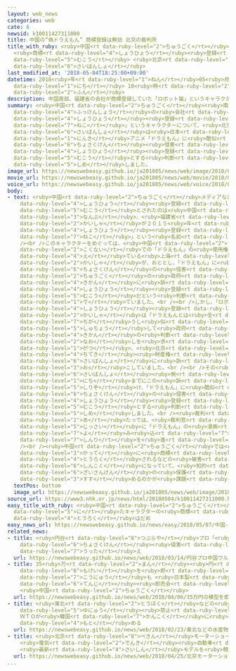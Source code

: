 ```yaml
---
layout: web_news
categories: web
cate: 6
newsid: k10011427311000
title: 中国の“偽ドラえもん” 商標登録は無効 北京の裁判所
title_with_ruby: <ruby>中国<rt data-ruby-level="2">ちゅうごく</rt></ruby>の“<ruby>偽<rt data-ruby-level="7">にせ</rt></ruby>ドラえもん”
  <ruby>商標<rt data-ruby-level="4">しょうひょう</rt></ruby><ruby>登録<rt data-ruby-level="4">とうろく</rt></ruby>は<ruby>無効<rt
  data-ruby-level="5">むこう</rt></ruby> <ruby>北京<rt data-ruby-level="8">ぺきん</rt></ruby>の<ruby>裁判所<rt
  data-ruby-level="6">さいばんしょ</rt></ruby>
last_modified_at: '2018-05-04T18:25:00+09:00'
datetime: 2018<ruby>年<rt data-ruby-level="1">ねん</rt></ruby>05<ruby>月<rt data-ruby-level="1">がつ</rt></ruby>04<ruby>日<rt
  data-ruby-level="1">にち</rt></ruby> 18<ruby>時<rt data-ruby-level="2">じ</rt></ruby>25<ruby>分<rt
  data-ruby-level="2">ふん</rt></ruby>
description: 中国南部、福建省の会社が商標登録していた「ロボット猫」というキャラクターについて、北京の裁判所は日本の人気アニメ「ドラえもん」に酷似していて著作権侵害にあたるとして商標登録を無効とする判断を示しました。
summary: <ruby>中国<rt data-ruby-level="2">ちゅうごく</rt></ruby><ruby>南部<rt data-ruby-level="3">なんぶ</rt></ruby>、<ruby>福建省<rt
  data-ruby-level="4">ふっけんしょう</rt></ruby>の<ruby>会社<rt data-ruby-level="2">かいしゃ</rt></ruby>が<ruby>商標<rt
  data-ruby-level="4">しょうひょう</rt></ruby><ruby>登録<rt data-ruby-level="4">とうろく</rt></ruby>していた「ロボット<ruby>猫<rt
  data-ruby-level="7">ねこ</rt></ruby>」というキャラクターについて、<ruby>北京<rt data-ruby-level="8">ぺきん</rt></ruby>の<ruby>裁判所<rt
  data-ruby-level="6">さいばんしょ</rt></ruby>は<ruby>日本<rt data-ruby-level="1">にっぽん</rt></ruby>の<ruby>人気<rt
  data-ruby-level="1">にんき</rt></ruby>アニメ「ドラえもん」に<ruby>酷似<rt data-ruby-level="7">こくじ</rt></ruby>していて<ruby>著作権<rt
  data-ruby-level="6">ちょさくけん</rt></ruby><ruby>侵害<rt data-ruby-level="7">しんがい</rt></ruby>にあたるとして<ruby>商標<rt
  data-ruby-level="4">しょうひょう</rt></ruby><ruby>登録<rt data-ruby-level="4">とうろく</rt></ruby>を<ruby>無効<rt
  data-ruby-level="5">むこう</rt></ruby>とする<ruby>判断<rt data-ruby-level="5">はんだん</rt></ruby>を<ruby>示<rt
  data-ruby-level="5">しめ</rt></ruby>しました。
image_url: https://newswebeasy.github.io/ja201805/news/web/image/2018/05/04/K10011427311_1805041838_1805041840_01_02.jpg
movie_url: https://newswebeasy.github.io/ja201805/news/web/movie/2018/05/04/k10011427311_201805041937_201805041938.mp4
voice_url: https://newswebeasy.github.io/ja201805/news/web/voice/2018/05/04/k10011427311_201805041937_201805041938.mp3
body:
- text: <ruby>中国<rt data-ruby-level="2">ちゅうごく</rt></ruby>メディアなどによりますと、<ruby>商標<rt
    data-ruby-level="4">しょうひょう</rt></ruby><ruby>登録<rt data-ruby-level="4">とうろく</rt></ruby>が<ruby>無効<rt
    data-ruby-level="5">むこう</rt></ruby>とされたのは<ruby>中国<rt data-ruby-level="2">ちゅうごく</rt></ruby><ruby>南部<rt
    data-ruby-level="3">なんぶ</rt></ruby>、<ruby>福建省<rt data-ruby-level="4">ふっけんしょう</rt></ruby>の<ruby>会社<rt
    data-ruby-level="2">かいしゃ</rt></ruby>が２０１５<ruby>年<rt data-ruby-level="1">ねん</rt></ruby>に<ruby>商標<rt
    data-ruby-level="4">しょうひょう</rt></ruby><ruby>登録<rt data-ruby-level="4">とうろく</rt></ruby>していた「ロボット<ruby>猫<rt
    data-ruby-level="7">ねこ</rt></ruby>」という<ruby>名前<rt data-ruby-level="2">なまえ</rt></ruby>のキャラクターです。<br
    /><br />このキャラクターをめぐっては、<ruby>中国<rt data-ruby-level="2">ちゅうごく</rt></ruby><ruby>国内<rt
    data-ruby-level="2">こくない</rt></ruby>での「ドラえもん」の<ruby>使用権<rt data-ruby-level="6">しようけん</rt></ruby>を<ruby>得<rt
    data-ruby-level="4">え</rt></ruby>ている<ruby>上海<rt data-ruby-level="8">しゃんはい</rt></ruby>の<ruby>会社<rt
    data-ruby-level="2">かいしゃ</rt></ruby>が、おととし、「ドラえもん」に<ruby>酷似<rt data-ruby-level="7">こくじ</rt></ruby>しており<ruby>著作権<rt
    data-ruby-level="6">ちょさくけん</rt></ruby>の<ruby>侵害<rt data-ruby-level="7">しんがい</rt></ruby>にあたるとして<ruby>中国<rt
    data-ruby-level="2">ちゅうごく</rt></ruby>の<ruby>政府<rt data-ruby-level="5">せいふ</rt></ruby><ruby>機関<rt
    data-ruby-level="4">きかん</rt></ruby>に<ruby>訴<rt data-ruby-level="7">うった</rt></ruby>え、<ruby>商標<rt
    data-ruby-level="4">しょうひょう</rt></ruby><ruby>登録<rt data-ruby-level="4">とうろく</rt></ruby>は<ruby>無効<rt
    data-ruby-level="5">むこう</rt></ruby>だという<ruby>判断<rt data-ruby-level="5">はんだん</rt></ruby>が<ruby>出<rt
    data-ruby-level="1">で</rt></ruby>ていました。<br /><br />しかし、「ロボット<ruby>猫<rt data-ruby-level="7">ねこ</rt></ruby>」を<ruby>商標<rt
    data-ruby-level="4">しょうひょう</rt></ruby><ruby>登録<rt data-ruby-level="4">とうろく</rt></ruby>した<ruby>会社<rt
    data-ruby-level="2">かいしゃ</rt></ruby>は「ドラえもんとは<ruby>全<rt data-ruby-level="3">まった</rt></ruby>く<ruby>違<rt
    data-ruby-level="7">ちが</rt></ruby>うし<ruby>似<rt data-ruby-level="5">に</rt></ruby>ていない」などと<ruby>主張<rt
    data-ruby-level="5">しゅちょう</rt></ruby>して<ruby>政府<rt data-ruby-level="5">せいふ</rt></ruby><ruby>機関<rt
    data-ruby-level="4">きかん</rt></ruby>の<ruby>判断<rt data-ruby-level="5">はんだん</rt></ruby>のやり<ruby>直<rt
    data-ruby-level="2">なお</rt></ruby>しを<ruby>求<rt data-ruby-level="4">もと</rt></ruby>めてことし１<ruby>月<rt
    data-ruby-level="1">がつ</rt></ruby>、<ruby>北京<rt data-ruby-level="8">ぺきん</rt></ruby>の<ruby>知的<rt
    data-ruby-level="4">ちてき</rt></ruby><ruby>財産権<rt data-ruby-level="6">ざいさんけん</rt></ruby><ruby>裁判所<rt
    data-ruby-level="6">さいばんしょ</rt></ruby>に<ruby>訴<rt data-ruby-level="7">うった</rt></ruby>えを<ruby>起<rt
    data-ruby-level="3">お</rt></ruby>こしていました。<br /><br />その<ruby>結果<rt data-ruby-level="4">けっか</rt></ruby>、<ruby>裁判所<rt
    data-ruby-level="6">さいばんしょ</rt></ruby><ruby>側<rt data-ruby-level="4">がわ</rt></ruby>は４<ruby>日<rt
    data-ruby-level="1">にち</rt></ruby>までにこの<ruby>訴<rt data-ruby-level="7">うった</rt></ruby>えを<ruby>退<rt
    data-ruby-level="5">しりぞ</rt></ruby>け、「ドラえもん」に<ruby>酷似<rt data-ruby-level="7">こくじ</rt></ruby>していて<ruby>著作権<rt
    data-ruby-level="6">ちょさくけん</rt></ruby>の<ruby>侵害<rt data-ruby-level="7">しんがい</rt></ruby>にあたるとして<ruby>商標<rt
    data-ruby-level="4">しょうひょう</rt></ruby><ruby>登録<rt data-ruby-level="4">とうろく</rt></ruby>は<ruby>無効<rt
    data-ruby-level="5">むこう</rt></ruby>とする<ruby>判断<rt data-ruby-level="5">はんだん</rt></ruby>を<ruby>示<rt
    data-ruby-level="5">しめ</rt></ruby>しました。<br /><ruby>裁判<rt data-ruby-level="6">さいばん</rt></ruby>に<ruby>当<rt
    data-ruby-level="2">あ</rt></ruby>たっては、<ruby>裁判官<rt data-ruby-level="6">さいばんかん</rt></ruby>が<ruby>実際<rt
    data-ruby-level="5">じっさい</rt></ruby>に「ドラえもん」の<ruby>漫画<rt data-ruby-level="7">まんが</rt></ruby>を<ruby>読<rt
    data-ruby-level="7">よ</rt></ruby>み<ruby>込<rt data-ruby-level="7">こ</rt></ruby>むなどして<ruby>審理<rt
    data-ruby-level="7">しんり</rt></ruby>を<ruby>進<rt data-ruby-level="3">すす</rt></ruby>めたということです。<br
    /><br /><ruby>中国<rt data-ruby-level="2">ちゅうごく</rt></ruby>では<ruby>日本<rt data-ruby-level="1">にっぽん</rt></ruby>のブランドが<ruby>勝手<rt
    data-ruby-level="3">かって</rt></ruby>に<ruby>商標<rt data-ruby-level="4">しょうひょう</rt></ruby><ruby>登録<rt
    data-ruby-level="4">とうろく</rt></ruby>されるなどの<ruby>被害<rt data-ruby-level="7">ひがい</rt></ruby>が<ruby>深刻<rt
    data-ruby-level="6">しんこく</rt></ruby>になっていて、<ruby>知的<rt data-ruby-level="4">ちてき</rt></ruby><ruby>財産権<rt
    data-ruby-level="6">ざいさんけん</rt></ruby>の<ruby>保護<rt data-ruby-level="5">ほご</rt></ruby>をどう<ruby>進<rt
    data-ruby-level="3">すす</rt></ruby>めるのかが<ruby>課題<rt data-ruby-level="4">かだい</rt></ruby>となっています。
  textPos: bottom
  image_url: https://newswebeasy.github.io/ja201805/news/web/image/2018/05/04/K10011427311_1805041838_1805041840_01_03.jpg
source_url: https://www3.nhk.or.jp/news/html/20180504/k10011427311000.html
easy_title_with_ruby: <ruby>中国<rt data-ruby-level="2">ちゅうごく</rt></ruby> 「ドラえもん」に<ruby>似<rt
  data-ruby-level="5">に</rt></ruby>たキャラクターの<ruby>商標<rt data-ruby-level="4">しょうひょう</rt></ruby><ruby>登録<rt
  data-ruby-level="4">とうろく</rt></ruby>はだめ
easy_news_url: https://newswebeasy.github.io/news/easy/2018/05/07/中国-ドラえもんに似たキャラクターの商標登録はだめ
related_news:
- title: <ruby>円谷<rt data-ruby-level="8">つぶらや</rt></ruby>プロ「<ruby>中国<rt data-ruby-level="2">ちゅうごく</rt></ruby>ウルトラマン」<ruby>著作権<rt
    data-ruby-level="6">ちょさくけん</rt></ruby><ruby>侵害<rt data-ruby-level="7">しんがい</rt></ruby>で<ruby>訴<rt
    data-ruby-level="7">うった</rt></ruby>え
  url: https://newswebeasy.github.io/news/web/2018/03/14/円谷プロ中国ウルトラマン著作権侵害で訴え
- title: 35<ruby>万<rt data-ruby-level="2">まん</rt></ruby><ruby>円<rt data-ruby-level="1">えん</rt></ruby>の<ruby>模型<rt
    data-ruby-level="6">もけい</rt></ruby>を<ruby>即<rt data-ruby-level="7">そく</rt></ruby><ruby>購入<rt
    data-ruby-level="7">こうにゅう</rt></ruby>も <ruby>日本製<rt data-ruby-level="5">にほんせい</rt></ruby>フィギュアなど<ruby>展示<rt
    data-ruby-level="6">てんじ</rt></ruby><ruby>即売会<rt data-ruby-level="7">そくばいかい</rt></ruby>
    <ruby>中国<rt data-ruby-level="2">ちゅうごく</rt></ruby>
  url: https://newswebeasy.github.io/news/web/2018/04/06/35万円の模型を即購入も-日本製フィギュアなど展示即売会-中国
- title: <ruby>東北<rt data-ruby-level="2">とうほく</rt></ruby>などの<ruby>水産物<rt data-ruby-level="4">すいさんぶつ</rt></ruby><ruby>輸入<rt
    data-ruby-level="5">ゆにゅう</rt></ruby><ruby>禁止<rt data-ruby-level="5">きんし</rt></ruby>
    ＷＴＯが<ruby>韓国<rt data-ruby-level="7">かんこく</rt></ruby>に<ruby>是正<rt data-ruby-level="7">ぜせい</rt></ruby><ruby>求<rt
    data-ruby-level="4">もと</rt></ruby>める
  url: https://newswebeasy.github.io/news/web/2018/02/23/東北などの水産物輸入禁止-WTOが韓国に是正求める
- title: <ruby>北京<rt data-ruby-level="8">ぺきん</rt></ruby>モーターショー<ruby>開幕<rt data-ruby-level="6">かいまく</rt></ruby>
    <ruby>電気<rt data-ruby-level="2">でんき</rt></ruby><ruby>自動車<rt data-ruby-level="3">じどうしゃ</rt></ruby>
    <ruby>最新<rt data-ruby-level="4">さいしん</rt></ruby>モデルを<ruby>競<rt data-ruby-level="7">きそ</rt></ruby>う
  url: https://newswebeasy.github.io/news/web/2018/04/25/北京モーターショー開幕-電気自動車-最新モデルを競う
...
```

